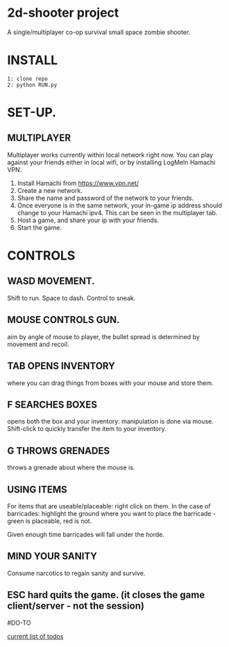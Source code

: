 # 2d-shooter project

A single/multiplayer co-op survival small space zombie shooter.

# INSTALL
```
1: clone repo
2: python RUN.py

```
# SET-UP.
## MULTIPLAYER 
Multiplayer works currently within local network right now. You can play against your friends either in local wifi, or by installing LogMeIn Hamachi VPN.

1. Install Hamachi from https://www.vpn.net/
2. Create a new network.
3. Share the name and password of the network to your friends.
4. Once everyone is in the same network, your in-game ip address should change to your Hamachi ipv4. This can be seen in the multiplayer tab.
5. Host a game, and share your ip with your friends.
6. Start the game.

# CONTROLS

## WASD MOVEMENT.
Shift to run. Space to dash. Control to sneak.

## MOUSE CONTROLS GUN.
aim by angle of mouse to player,
the bullet spread is determined by movement and recoil.

## TAB OPENS INVENTORY
where you can drag things from boxes with your mouse and store them.

## F SEARCHES BOXES
opens both the box and your inventory: manipulation is done via mouse. Shift-click to quickly transfer the item to your inventory.

## G THROWS GRENADES
throws a grenade about where the mouse is.

## USING ITEMS

For items that are useable/placeable: right click on them.
In the case of barricades: highlight the ground where you want to place the barricade - green is placeable, red is not.

Given enough time barricades will fall under the horde.

## MIND YOUR SANITY
Consume narcotics to regain sanity and survive.


## ESC hard quits the game. (it closes the game client/server - not the session)

#DO-TO

[current list of todos](/todos.md)
